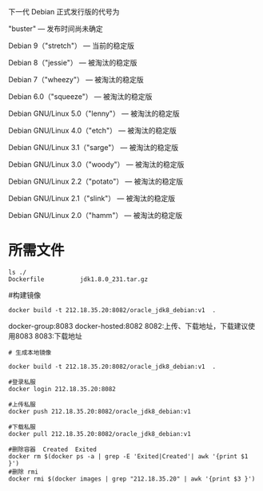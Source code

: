 
下一代 Debian 正式发行版的代号为

"buster" — 发布时间尚未确定

Debian 9（"stretch"） — 当前的稳定版

Debian 8（"jessie"） — 被淘汰的稳定版

Debian 7（"wheezy"） — 被淘汰的稳定版

Debian 6.0（"squeeze"） — 被淘汰的稳定版

Debian GNU/Linux 5.0（"lenny"） — 被淘汰的稳定版

Debian GNU/Linux 4.0（"etch"） — 被淘汰的稳定版

Debian GNU/Linux 3.1（"sarge"） — 被淘汰的稳定版

Debian GNU/Linux 3.0（"woody"） — 被淘汰的稳定版

Debian GNU/Linux 2.2（"potato"） — 被淘汰的稳定版

Debian GNU/Linux 2.1（"slink"） — 被淘汰的稳定版

Debian GNU/Linux 2.0（"hamm"） — 被淘汰的稳定版


# 所需文件
```
ls ./
Dockerfile          jdk1.8.0_231.tar.gz
```

#构建镜像
```
docker build -t 212.18.35.20:8082/oracle_jdk8_debian:v1  .
```


docker-group:8083
docker-hosted:8082 
8082:上传、下载地址，下载建议使用8083
8083:下载地址
```
# 生成本地镜像

docker build -t 212.18.35.20:8082/oracle_jdk8_debian:v1  .

#登录私服
docker login 212.18.35.20:8082

#上传私服
docker push 212.18.35.20:8082/oracle_jdk8_debian:v1

#下载私服
docker pull 212.18.35.20:8082/oracle_jdk8_debian:v1

#删除容器  Created  Exited
docker rm $(docker ps -a | grep -E 'Exited|Created'| awk '{print $1 }')
#删除 rmi
docker rmi $(docker images | grep "212.18.35.20" | awk '{print $3 }')

```

